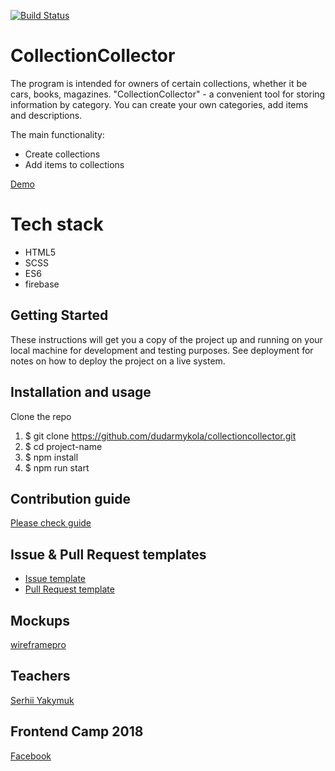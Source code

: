 [![Build Status](https://travis-ci.com/dudarmykola/collectioncollector.svg?branch=master)](https://travis-ci.com/dudarmykola/collectioncollector)

# CollectionCollector


The program is intended for owners of certain collections, whether it be cars, books, magazines.
"CollectionCollector" - a convenient tool for storing information by category. You can create your own categories, add items and descriptions.

The main functionality:
- Create collections
- Add items to collections

[Demo](https://dudarmykola.github.io/collectioncollector/)

# Tech stack
 - HTML5
 - SCSS
 - ES6
 - firebase

## Getting Started
These instructions will get you a copy of the project up and running on your local machine for development and testing purposes. See deployment for notes on how to deploy the project on a live system.

## Installation and usage

Clone the repo

1.  $ git clone https://github.com/dudarmykola/collectioncollector.git
2.  $ cd project-name
3.  $ npm install
4.  $ npm run start

## Contribution guide

[Please check guide](https://github.com/dudarmykola/collectioncollector/blob/master/.github/CONTRIBUTING.md)

## Issue & Pull Request templates

  * [Issue template](https://github.com/dudarmykola/collectioncollector/blob/master/.github/ISSUE_TEMPLATE.md)
  * [Pull Request template](https://github.com/dudarmykola/collectioncollector/blob/master/.github/PULL_REQUEST_TEMPLATE.md)

## Mockups

[wireframepro](https://wireframepro.mockflow.com/view/Me334540213494eced83a351202b7d17a1539278838563#/page/e1662d2ef2bf4e1c946078ac5d09f662)

## Teachers

[Serhii Yakymuk](https://github.com/serhii-yakymuk)

## Frontend Camp 2018
[Facebook](https://www.facebook.com/groups/270300106928894)


